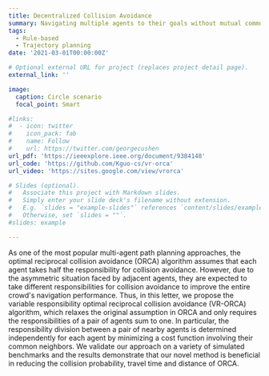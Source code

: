 ```yaml
---
title: Decentralized Collision Avoidance
summary: Navigating multiple agents to their goals without mutual communication and collisions. 
tags:
  - Rule-based
  - Trajectory planning
date: '2021-03-01T00:00:00Z'

# Optional external URL for project (replaces project detail page).
external_link: ''

image:
  caption: Circle scenario
  focal_point: Smart

#links:
#  - icon: twitter
#    icon_pack: fab
#    name: Follow
#    url: https://twitter.com/georgecushen
url_pdf: 'https://ieeexplore.ieee.org/document/9384148'
url_code: 'https://github.com/Kguo-cs/vr-orca'
url_video: 'https://sites.google.com/view/vrorca'

# Slides (optional).
#   Associate this project with Markdown slides.
#   Simply enter your slide deck's filename without extension.
#   E.g. `slides = "example-slides"` references `content/slides/example-slides.md`.
#   Otherwise, set `slides = ""`.
#slides: example

---
```


As one of the most popular multi-agent path planning approaches, the optimal reciprocal collision avoidance (ORCA) algorithm assumes that each agent takes half the responsibility for collision avoidance. However, due to the asymmetric situation faced by adjacent agents, they are expected to take different responsibilities for collision avoidance to improve the entire crowd's navigation performance. Thus, in this letter, we propose the variable responsibility optimal reciprocal collision avoidance (VR-ORCA) algorithm, which relaxes the original assumption in ORCA and only requires the responsibilities of a pair of agents sum to one. In particular, the responsibility division between a pair of nearby agents is determined independently for each agent by minimizing a cost function involving their common neighbors. We validate our approach on a variety of simulated benchmarks and the results demonstrate that our novel method is beneficial in reducing the collision probability, travel time and distance of ORCA.
  
